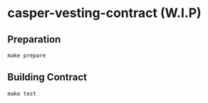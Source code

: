 # casper-vesting-contract (W.I.P)

## Preparation

```
make prepare
```

## Building Contract

```
make test
```
